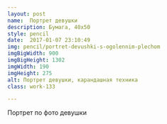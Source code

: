 ```yaml
---
layout: post
name:  Портрет девушки
description: Бумага, 40x50
style: pencil
date:  2017-01-07 23:10:49
img: pencil/portret-devushki-s-ogolennim-plechom
imgBigWidth: 900
imgBigHeight: 1302
imgWidth: 190
imgHeight: 275
alt: Портрет девушки, карандашная техника
class: work-133 

---
```


Портрет по фото девушки